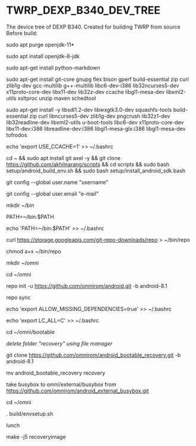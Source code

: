 # TWRP_DEXP_B340_DEV_TREE
The device tree of DEXP B340. Created for building TWRP from source
Before build:

sudo apt purge openjdk-11*

sudo apt install openjdk-8-jdk

sudo apt-get install python-markdown

sudo apt-get install git-core gnupg flex bison gperf build-essential zip curl zlib1g-dev gcc-multilib g++-multilib libc6-dev-i386 lib32ncurses5-dev x11proto-core-dev libx11-dev lib32z-dev ccache libgl1-mesa-dev libxml2-utils xsltproc unzip maven schedtool

sudo apt-get install -y libsdl1.2-dev libwxgtk3.0-dev squashfs-tools build-essential zip curl libncurses5-dev zlib1g-dev pngcrush lib32z1-dev lib32readline-dev libxml2-utils u-boot-tools libc6-dev x11proto-core-dev libx11-dev:i386 libreadline-dev:i386 libgl1-mesa-glx:i386 libgl1-mesa-dev  tofrodos

echo 'export USE_CCACHE=1' >> ~/.bashrc

cd ~ && sudo apt install git axel -y && git clone https://github.com/akhilnarang/scripts && cd scripts && sudo bash setup/android_build_env.sh && sudo bash setup/install_android_sdk.bash

git config --global user.name "username"

git config --global user.email "e-mail"

mkdir ~/bin

PATH=~/bin:$PATH

echo 'PATH=~/bin:$PATH' >> ~/.bashrc

curl https://storage.googleapis.com/git-repo-downloads/repo > ~/bin/repo

chmod a+x ~/bin/repo

mkdir ~/omni

cd ~/omni

repo init -u https://github.com/omnirom/android.git -b android-8.1

repo sync

echo 'export ALLOW_MISSING_DEPENDENCIES=true' >> ~/.bashrc

echo 'export LC_ALL=C' >> ~/.bashrc

cd ~/omni/bootable

*delete folder "recovery" using file manager*

git clone https://github.com/omnirom/android_bootable_recovery.git -b android-8.1

mv android_bootable_recovery recovery

take busybox to omni/external/busybox from https://github.com/omnirom/android_external_busybox.git

cd ~/omni

. build/envsetup.sh

lunch

make -j5 recoveryimage 

